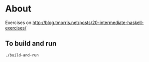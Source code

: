 # About

Exercises on http://blog.tmorris.net/posts/20-intermediate-haskell-exercises/

## To build and run

    ./build-and-run
